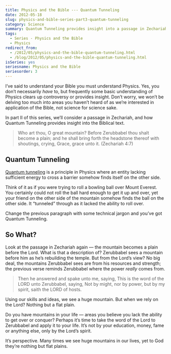 ```yaml
---
title: Physics and the Bible --- Quantum Tunneling
date: 2012-05-18
slug: physics-and-bible-series-part3-quantum-tunneling
category: Science
summary: Quantum Tunneling provides insight into a passage in Zechariah.
tags: 
  - Series - Physics and the Bible
  - Physics
redirect_from:
  - /2012/05/physics-and-the-bible-quantum-tunneling.html
  - /blog/2012/05/physics-and-the-bible-quantum-tunneling.html
isSeries: yes
seriesname: Physics and the Bible
seriesorder: 3
---
```




I’ve said to understand your Bible you must understand Physics. Yes, you
don’t necessarily *have* to, but frequently some basic understanding of
Physics clears up controversy or provides insight. Don’t worry, we won’t
be delving too much into areas you haven’t heard of as we’re interested
in application of the Bible, not science for science sake.

In part II of this series, we’ll consider a passage in Zechariah, and
how Quantum Tunneling provides insight into the Biblical text.

> Who art thou, O great mountain? Before Zerubbabel thou shalt become a
> plain; and he shall bring forth the headstone thereof with shoutings,
> crying, Grace, grace unto it. (Zechariah 4:7)

Quantum Tunneling
-----------------

[Quantum tunneling](http://abyss.uoregon.edu/~js/glossary/quantum_tunneling.html)
is a principle in Physics where an entity lacking sufficient energy to
cross a barrier somehow finds itself on the other side.

Think of it as if you were trying to roll a bowling ball over Mount
Everest. You certainly could not roll the ball hard enough to get it up
and over, yet your friend on the other side of the mountain somehow
finds the ball on the other side. It “tunneled” through as it lacked the
ability to roll over.

Change the previous paragraph with some technical jargon and you’ve got
Quantum Tunneling.

So What?
--------

Look at the passage in Zechariah again — the mountain becomes a plain
before the Lord. What is that a description of? Zerubbabel sees a
mountain before him as he’s rebuilding the temple. But from the Lord’s
view? No big deal, the mountains Zerubbabel sees are from his resources
and strength; the previous verse reminds Zerubbabel where the power
*really* comes from.

> Then he answered and spake unto me, saying, This is the word of the
> LORD unto Zerubbabel, saying, Not by might, nor by power, but by my
> spirit, saith the LORD of hosts.

Using our skills and ideas, we see a huge mountain. But when we rely on
the Lord? Nothing but a flat plain.

Do you have mountains in your life — areas you believe you lack the
ability to get over or conquer? Perhaps it’s time to take the word of
the Lord to Zerubbabel and apply it to your life. It’s not by your
education, money, fame or anything else, only by the Lord’s spirit.

It’s perspective. Many times we see huge mountains in our lives, yet to
God they’re nothing but flat plains.

